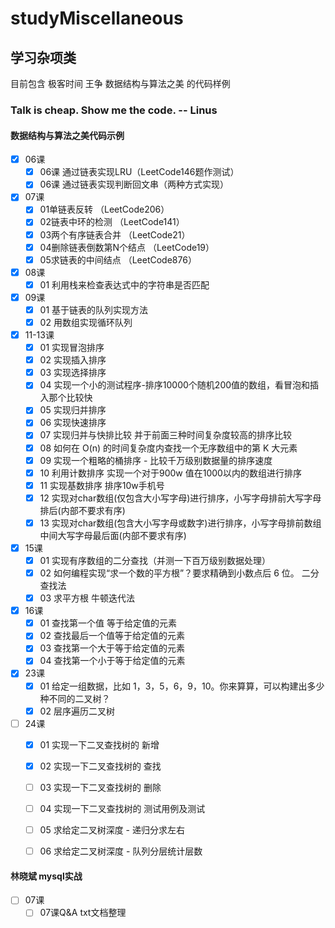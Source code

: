 # studyMiscellaneous
## 学习杂项类

 目前包含 极客时间 王争 数据结构与算法之美 的代码样例
 
 ### Talk is cheap. Show me the code.           -- Linus
 
 #### 数据结构与算法之美代码示例
 - [X] 06课 
     - [X] 06课 通过链表实现LRU（LeetCode146题作测试）
     - [X] 06课 通过链表实现判断回文串（两种方式实现）

 - [X] 07课 
     - [X] 01单链表反转 （LeetCode206）
     - [X] 02链表中环的检测 （LeetCode141）
     - [X] 03两个有序链表合并 （LeetCode21）
     - [X] 04删除链表倒数第N个结点 （LeetCode19）
     - [X] 05求链表的中间结点 （LeetCode876）
        
 - [X] 08课 
      - [X] 01 利用栈来检查表达式中的字符串是否匹配
      
 - [X] 09课 
      - [X] 01 基于链表的队列实现方法
      - [X] 02 用数组实现循环队列
      
  - [X] 11-13课 
       - [X] 01 实现冒泡排序
       - [X] 02 实现插入排序
       - [X] 03 实现选择排序
       - [X] 04 实现一个小的测试程序-排序10000个随机200值的数组，看冒泡和插入那个比较快
       - [X] 05 实现归并排序
       - [X] 06 实现快速排序
       - [X] 07 实现归并与快排比较  并于前面三种时间复杂度较高的排序比较
       - [X] 08 如何在 O(n) 的时间复杂度内查找一个无序数组中的第 K 大元素
       - [X] 09 实现一个粗略的桶排序 - 比较千万级别数据量的排序速度
       - [X] 10 利用计数排序 实现一个对于900w 值在1000以内的数组进行排序
       - [X] 11 实现基数排序 排序10w手机号
       - [X] 12 实现对char数组(仅包含大小写字母)进行排序，小写字母排前大写字母排后(内部不要求有序)
       - [X] 13 实现对char数组(包含大小写字母或数字)进行排序，小写字母排前数组中间大写字母最后面(内部不要求有序)

  - [X] 15课 
       - [X] 01 实现有序数组的二分查找（并测一下百万级别数据处理）
       - [X] 02 如何编程实现“求一个数的平方根”？要求精确到小数点后 6 位。 二分查找法
       - [X] 03 求平方根  牛顿迭代法
       
  - [X] 16课 
       - [X] 01 查找第一个值  等于给定值的元素
       - [X] 02 查找最后一个值等于给定值的元素
       - [X] 03 查找第一个大于等于给定值的元素
       - [X] 04 查找第一个小于等于给定值的元素
       
  - [X] 23课
       - [X] 01 给定一组数据，比如 1，3，5，6，9，10。你来算算，可以构建出多少种不同的二叉树？
       - [X] 02 层序遍历二叉树

  - [ ] 24课
       - [X] 01 实现一下二叉查找树的 新增
       - [X] 02 实现一下二叉查找树的 查找
       - [ ] 03 实现一下二叉查找树的 删除
       - [ ] 04 实现一下二叉查找树的 测试用例及测试
       - [ ] 05 求给定二叉树深度 - 递归分求左右
       - [ ] 06 求给定二叉树深度 - 队列分层统计层数



 #### 林晓斌 mysql实战
 
 - [ ] 07课
    -[ ] 07课Q&A txt文档整理